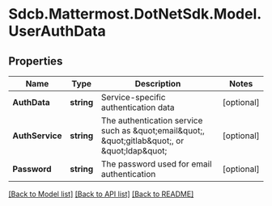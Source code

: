 # Sdcb.Mattermost.DotNetSdk.Model.UserAuthData
## Properties

Name | Type | Description | Notes
------------ | ------------- | ------------- | -------------
**AuthData** | **string** | Service-specific authentication data | [optional] 
**AuthService** | **string** | The authentication service such as \&quot;email\&quot;, \&quot;gitlab\&quot;, or \&quot;ldap\&quot; | [optional] 
**Password** | **string** | The password used for email authentication | [optional] 

[[Back to Model list]](../README.md#documentation-for-models) [[Back to API list]](../README.md#documentation-for-api-endpoints) [[Back to README]](../README.md)

